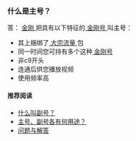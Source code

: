### 什么是主号？
答：
[ 金刚 ](https://a2zitpro.github.io/web/金刚公司)把具有以下特征的[ 金刚号 ](https://a2zitpro.github.io/web/金刚号)叫<font color="Black">主号</font>：
- 其上捆绑了[ 大宗流量 ](https://a2zitpro.github.io/web/大宗流量)包
- 同一时间您可持有多个这种[ 金刚号 ](https://a2zitpro.github.io/web/金刚号)
- 非c9开头
- 连通后供您播放视频
- 使用频率高


#### 推荐阅读
- [ 什么叫副号？ ](https://a2zitpro.github.io/web/副号)
- [ 主号、副号各有何用途？ ](https://a2zitpro.github.io/web/主号和副号的用途)
- [ 问题与解答 ](https://a2zitpro.github.io/web/问题与解答)

